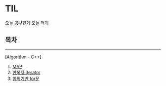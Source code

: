 # TIL
오늘 공부한거 오늘 적기

## 목차

---
[Algorithm - C++]
1. [MAP](#1-map)
2. [반복자 iterator](#2-반복자-iterator)
3. [범위기반 for문](#3-범위-기반-for문)
